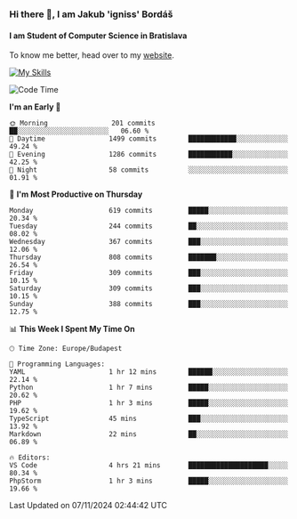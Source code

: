 ### Hi there 👋, I am Jakub 'igniss' Bordáš

#### I am Student of Computer Science in Bratislava
To know me better, head over to my [website](https://bordas.sk).

[![My Skills](https://skillicons.dev/icons?i=js,html,css,figma,svelte,java,kotlin,python,postgresql,typescript,nest,nodejs)](https://bordas.sk)


<!--START_SECTION:waka-->
![Code Time](http://img.shields.io/badge/Code%20Time-1%2C562%20hrs%2038%20mins-blue)

**I'm an Early 🐤** 

```text
🌞 Morning                201 commits         ██░░░░░░░░░░░░░░░░░░░░░░░   06.60 % 
🌆 Daytime                1499 commits        ████████████░░░░░░░░░░░░░   49.24 % 
🌃 Evening                1286 commits        ███████████░░░░░░░░░░░░░░   42.25 % 
🌙 Night                  58 commits          ░░░░░░░░░░░░░░░░░░░░░░░░░   01.91 % 
```
📅 **I'm Most Productive on Thursday** 

```text
Monday                   619 commits         █████░░░░░░░░░░░░░░░░░░░░   20.34 % 
Tuesday                  244 commits         ██░░░░░░░░░░░░░░░░░░░░░░░   08.02 % 
Wednesday                367 commits         ███░░░░░░░░░░░░░░░░░░░░░░   12.06 % 
Thursday                 808 commits         ███████░░░░░░░░░░░░░░░░░░   26.54 % 
Friday                   309 commits         ███░░░░░░░░░░░░░░░░░░░░░░   10.15 % 
Saturday                 309 commits         ███░░░░░░░░░░░░░░░░░░░░░░   10.15 % 
Sunday                   388 commits         ███░░░░░░░░░░░░░░░░░░░░░░   12.75 % 
```


📊 **This Week I Spent My Time On** 

```text
🕑︎ Time Zone: Europe/Budapest

💬 Programming Languages: 
YAML                     1 hr 12 mins        ██████░░░░░░░░░░░░░░░░░░░   22.14 % 
Python                   1 hr 7 mins         █████░░░░░░░░░░░░░░░░░░░░   20.62 % 
PHP                      1 hr 3 mins         █████░░░░░░░░░░░░░░░░░░░░   19.62 % 
TypeScript               45 mins             ███░░░░░░░░░░░░░░░░░░░░░░   13.92 % 
Markdown                 22 mins             ██░░░░░░░░░░░░░░░░░░░░░░░   06.89 % 

🔥 Editors: 
VS Code                  4 hrs 21 mins       ████████████████████░░░░░   80.34 % 
PhpStorm                 1 hr 3 mins         █████░░░░░░░░░░░░░░░░░░░░   19.66 % 
```


 Last Updated on 07/11/2024 02:44:42 UTC
<!--END_SECTION:waka-->
